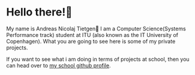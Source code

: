 # Hello there!👋
My name is Andreas Nicolaj Tietgen👨 I am a Computer Science(Systems Performance track) student at ITU (also known as the IT University of Copenhagen). 
What you are going to see here is some of my private projects. 

If you want to see what i am doing in terms of projects at school, then you can head over to [my school github profile](https://github.com/Tietgen-ITU).
